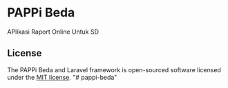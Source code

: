 # PAPPi Beda
APlikasi Raport Online Untuk SD

## License

The PAPPi Beda and Laravel framework is open-sourced software licensed under the [MIT license](https://opensource.org/licenses/MIT).
"# pappi-beda" 
